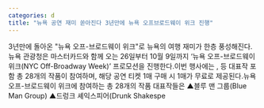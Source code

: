 ```yaml
---
categories: d
title: "뉴욕 공연 재미 쏟아진다 3년만에 뉴욕 오프브로드웨이 위크 진행"
---
```

3년만에 돌아온 "뉴욕 오프-브로드웨이 위크"로 뉴욕의 여행 재미가 한층 풍성해진다.뉴욕 관광청은 마스터카드와 함께 오는 26일부터 10월 9일까지 ‘뉴욕 오프-브로드웨이 위크(NYC Off-Broadway Week)’ 프로모션을 진행한다.이번 행사에는 ,  등 대표작 포함 총 28개의 작품이 참여하며, 해당 공연 티켓 1매 구매 시 1매가 무료로 제공된다.뉴욕 오프-브로드웨이 위크에 참여하는 총 28개의 작품 대표작들은 ▲블루 맨 그룹(Blue Man Group) ▲드렁크 셰익스피어(Drunk Shakespe